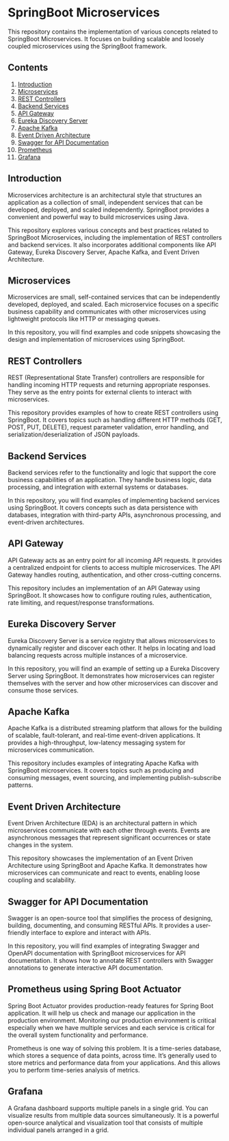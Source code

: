 # SpringBoot Microservices

This repository contains the implementation of various concepts related to SpringBoot Microservices. It focuses on building scalable and loosely coupled microservices using the SpringBoot framework.

## Contents

1. [Introduction](#introduction)
2. [Microservices](#microservices)
3. [REST Controllers](#rest-controllers)
4. [Backend Services](#backend-services)
5. [API Gateway](#api-gateway)
6. [Eureka Discovery Server](#eureka-discovery-server)
7. [Apache Kafka](#apache-kafka)
8. [Event Driven Architecture](#event-driven-architecture)
9. [Swagger for API Documentation](#swagger-for-api-documentation)
10. [Prometheus](#Prometheus-using-Spring-Boot-Actuator)
11. [Grafana](#Grafana)

## Introduction

Microservices architecture is an architectural style that structures an application as a collection of small, independent services that can be developed, deployed, and scaled independently. SpringBoot provides a convenient and powerful way to build microservices using Java.

This repository explores various concepts and best practices related to SpringBoot Microservices, including the implementation of REST controllers and backend services. It also incorporates additional components like API Gateway, Eureka Discovery Server, Apache Kafka, and Event Driven Architecture.

## Microservices

Microservices are small, self-contained services that can be independently developed, deployed, and scaled. Each microservice focuses on a specific business capability and communicates with other microservices using lightweight protocols like HTTP or messaging queues.

In this repository, you will find examples and code snippets showcasing the design and implementation of microservices using SpringBoot.

## REST Controllers

REST (Representational State Transfer) controllers are responsible for handling incoming HTTP requests and returning appropriate responses. They serve as the entry points for external clients to interact with microservices.

This repository provides examples of how to create REST controllers using SpringBoot. It covers topics such as handling different HTTP methods (GET, POST, PUT, DELETE), request parameter validation, error handling, and serialization/deserialization of JSON payloads.

## Backend Services

Backend services refer to the functionality and logic that support the core business capabilities of an application. They handle business logic, data processing, and integration with external systems or databases.

In this repository, you will find examples of implementing backend services using SpringBoot. It covers concepts such as data persistence with databases, integration with third-party APIs, asynchronous processing, and event-driven architectures.

## API Gateway

API Gateway acts as an entry point for all incoming API requests. It provides a centralized endpoint for clients to access multiple microservices. The API Gateway handles routing, authentication, and other cross-cutting concerns.

This repository includes an implementation of an API Gateway using SpringBoot. It showcases how to configure routing rules, authentication, rate limiting, and request/response transformations.

## Eureka Discovery Server

Eureka Discovery Server is a service registry that allows microservices to dynamically register and discover each other. It helps in locating and load balancing requests across multiple instances of a microservice.

In this repository, you will find an example of setting up a Eureka Discovery Server using SpringBoot. It demonstrates how microservices can register themselves with the server and how other microservices can discover and consume those services.

## Apache Kafka

Apache Kafka is a distributed streaming platform that allows for the building of scalable, fault-tolerant, and real-time event-driven applications. It provides a high-throughput, low-latency messaging system for microservices communication.

This repository includes examples of integrating Apache Kafka with SpringBoot microservices. It covers topics such as producing and consuming messages, event sourcing, and implementing publish-subscribe patterns.

## Event Driven Architecture

Event Driven Architecture (EDA) is an architectural pattern in which microservices communicate with each other through events. Events are asynchronous messages that represent significant occurrences or state changes in the system.

This repository showcases the implementation of an Event Driven Architecture using SpringBoot and Apache Kafka. It demonstrates how microservices can communicate and react to events, enabling loose coupling and scalability.

## Swagger for API Documentation

Swagger is an open-source tool that simplifies the process of designing, building, documenting, and consuming RESTful APIs. It provides a user-friendly interface to explore and interact with APIs.

In this repository, you will find examples of integrating Swagger and OpenAPI documentation with SpringBoot microservices for API documentation. It shows how to annotate REST controllers with Swagger annotations to generate interactive API documentation.

## Prometheus using Spring Boot Actuator

Spring Boot Actuator provides production-ready features for Spring Boot application. It will help us check and manage our application in the production environment. Monitoring our production environment is critical especially when we have multiple services and each service is critical for the overall system functionality and performance.

Prometheus is one way of solving this problem. It is a time-series database, which stores a sequence of data points, across time. It’s generally used to store metrics and performance data from your applications. And this allows you to perform time-series analysis of metrics.

## Grafana

A Grafana dashboard supports multiple panels in a single grid. You can visualize results from multiple data sources simultaneously. It is a powerful open-source analytical and visualization tool that consists of multiple individual panels arranged in a grid.
